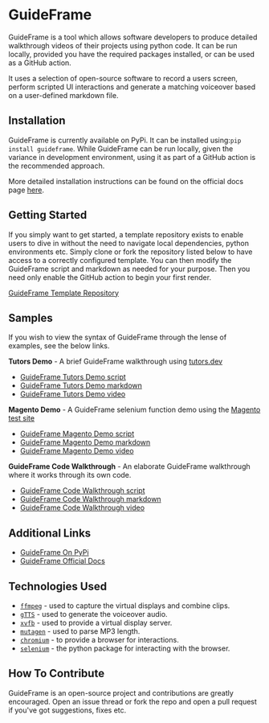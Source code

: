 # GuideFrame

GuideFrame is a tool which allows software developers to produce detailed walkthrough videos of their projects using python code. It can be run locally, provided you have the required packages installed, or can be used as a GitHub action.

It uses a selection of open-source software to record a users screen, perform scripted UI interactions and generate a matching voiceover based on a user-defined markdown file.

## Installation

GuideFrame is currently available on PyPi. It can be installed using:`pip install guideframe`.
While GuideFrame can be run locally, given the variance in development environment, using it as part of a GitHub action is the recommended approach.

More detailed installation instructions can be found on the official docs page [here](https://chipspeak.github.io/GuideFrame/installation/).

## Getting Started

If you simply want to get started, a template repository exists to enable users to dive in without the need to navigate local dependencies, python environments etc. Simply clone or fork the repository listed below to have access to a correctly configured template. You can then modify the GuideFrame script and markdown as needed for your purpose. Then you need only enable the GitHub action to begin your first render.

[GuideFrame Template Repository](https://github.com/chipspeak/GuideFrame-Template)

## Samples

If you wish to view the syntax of GuideFrame through the lense of examples, see the below links.

**Tutors Demo** - A brief GuideFrame walkthrough using [tutors.dev](tutors.dev)
* [GuideFrame Tutors Demo script](https://github.com/chipspeak/GuideFrame/blob/main/guideframe_demos/tutors_demo/guideframe_tutors_demo.py)
* [GuideFrame Tutors Demo markdown](https://github.com/chipspeak/GuideFrame/blob/main/guideframe_demos/tutors_demo/guideframe_tutors_demo.md)
* [GuideFrame Tutors Demo video](https://www.youtube.com/watch?v=Hq5pKuotsac)

**Magento Demo** - A GuideFrame selenium function demo using the [Magento test site](https://magento.softwaretestingboard.com/)
* [GuideFrame Magento Demo script](https://github.com/chipspeak/GuideFrame/blob/main/selenium_demos/selenium_function_demo.py)
* [GuideFrame Magento Demo markdown](https://github.com/chipspeak/GuideFrame/blob/main/selenium_demos/selenium_function_demo.md)
* [GuideFrame Magento Demo video](https://www.youtube.com/watch?v=O9Mt2SXts-0)

**GuideFrame Code Walkthrough** - An elaborate GuideFrame walkthrough where it works through its own code.
* [GuideFrame Code Walkthrough script](https://github.com/chipspeak/GuideFrame/blob/main/guideframe_demos/guideframe_code_demo/guideframe_code_demo.py)
* [GuideFrame Code Walkthrough markdown](https://github.com/chipspeak/GuideFrame/blob/main/guideframe_demos/guideframe_code_demo/guideframe_code_demo.md)
* [GuideFrame Code Walkthrough video](https://www.youtube.com/watch?v=EZVsS7ulclA)

## Additional Links
* [GuideFrame On PyPi](https://pypi.org/project/guideframe/)
* [GuideFrame Official Docs](https://chipspeak.github.io/GuideFrame/)

## Technologies Used
* [`ffmpeg`](https://www.ffmpeg.org/) - used to capture the virtual displays and combine clips.
* [`gTTS`](https://pypi.org/project/gTTS/) - used to generate the voiceover audio.
* [`xvfb`](https://linux.die.net/man/1/xvfb) - used to provide a virtual display server.
* [`mutagen`](https://mutagen.readthedocs.io/en/latest/index.html) - used to parse MP3 length.
* [`chromium`](https://www.chromium.org/Home/) - to provide a browser for interactions.
* [`selenium`](https://pypi.org/project/selenium/) - the python package for interacting with the browser.

## How To Contribute
GuideFrame is an open-source project and contributions are greatly encouraged. Open an issue thread or fork the repo and open a pull request if you've got suggestions, fixes etc. 




